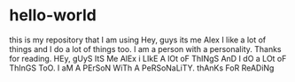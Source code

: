 # hello-world
this is my repository that I am using
Hey, guys its me Alex I like a lot of things and I do a lot of things too. I am a person with a personality. Thanks for reading.
HEy, gUyS ItS Me AlEx i LIkE A lOt oF ThINgS AnD I dO a LOt oF ThInGS ToO. I aM A PErSoN WiTh A PeRSoNaLiTY. thAnKs FoR ReADiNg
